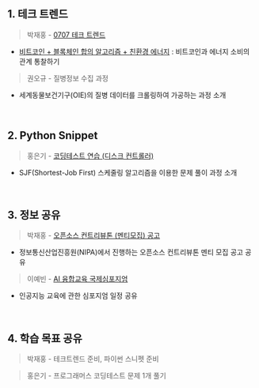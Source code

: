 ## 1. 테크 트렌드

> 박재홍 - [0707 테크 트렌드](https://docs.google.com/document/d/13gzqAOINhNtAMMlULd8JQidMWyDFkNGq97ubg9h5yTA/edit#heading=h.2v6iqjm0l5x4)
  - [비트코인 + 블록체인 합의 알고리즘 + 친환경 에너지](https://spectrum.ieee.org/cryptocurrency-blockchains-dont-need-to-be-energy-intensive) : 비트코인과 에너지 소비의 관계 통찰하기 
> 권오규 - 질병정보 수집 과정
  - 세계동물보건기구(OIE)의 질병 데이터를 크롤링하여 가공하는 과정 소개

&nbsp;



## 2. Python Snippet

> 홍은기 - [코딩테스트 연습 (디스크 컨트롤러)](https://programmers.co.kr/learn/courses/30/lessons/42627)
  - SJF(Shortest-Job First) 스케줄링 알고리즘을 이용한 문제 풀이 과정 소개

&nbsp;



## 3. 정보 공유

> 박재홍 - [오픈소스 컨트리뷰톤 (멘티모집) 공고](https://www.oss.kr/notice/show/d7db473a-f57b-4d5e-be88-c0752f1719ec)
  - 정보통신산업진흥원(NIPA)에서 진행하는 오픈소스 컨트리뷰톤 멘티 모집 공고 공유
> 이예빈 - [AI 융합교육 국제심포지엄](https://docs.google.com/forms/d/e/1FAIpQLSfGjgCNWI9Gvnsa3SYUeQOD-UNjP5UrP7Jk7J9HgI6KhzXgMg/viewform)
  - 인공지능 교육에 관한 심포지엄 일정 공유


&nbsp;



## 4. 학습 목표 공유

> 박재홍 - 테크트렌드 준비, 파이썬 스니펫 준비

> 홍은기 - 프로그래머스 코딩테스트 문제 1개 풀기
